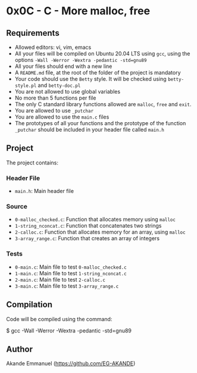 # 0x0C - C - More malloc, free

## Requirements
- Allowed editors: vi, vim, emacs
- All your files will be compiled on Ubuntu 20.04 LTS using `gcc`, using the options `-Wall -Werror -Wextra -pedantic -std=gnu89`
- All your files should end with a new line
- A `README.md` file, at the root of the folder of the project is mandatory
- Your code should use the `Betty` style. It will be checked using `betty-style.pl` and `betty-doc.pl`
- You are not allowed to use global variables
- No more than 5 functions per file
- The only C standard library functions allowed are `malloc`, `free` and `exit`.
- You are allowed to use `_putchar`
- You are allowed to use the `main.c` files
- The prototypes of all your functions and the prototype of the function `_putchar` should be included in your header file called `main.h`

## Project
The project contains:

### Header File
- `main.h`: Main header file

### Source
- `0-malloc_checked.c`: Function that allocates memory using `malloc`
- `1-string_nconcat.c`: Function that concatenates two strings
- `2-calloc.c`: Function that allocates memory for an array, using `malloc`
- `3-array_range.c`: Function that creates an array of integers

### Tests
- `0-main.c`: Main file to test `0-malloc_checked.c`
- `1-main.c`: Main file to test `1-string_nconcat.c`
- `2-main.c`: Main file to test `2-calloc.c`
- `3-main.c`: Main file to test `3-array_range.c`

## Compilation
Code will be compiled using the command:

$ gcc -Wall -Werror -Wextra -pedantic -std=gnu89

## Author
Akande Emmanuel (https://github.com/EG-AKANDE)
